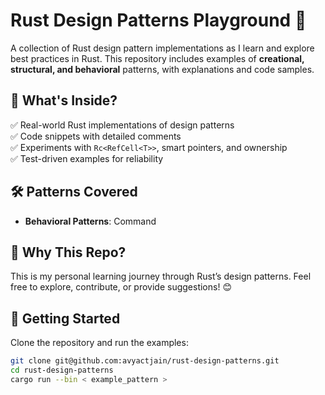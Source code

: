 # Rust Design Patterns Playground 🚀  

A collection of Rust design pattern implementations as I learn and explore best practices in Rust. This repository includes examples of **creational, structural, and behavioral** patterns, with explanations and code samples.  

## 📂 What's Inside?  
✅ Real-world Rust implementations of design patterns  
✅ Code snippets with detailed comments  
✅ Experiments with `Rc<RefCell<T>>`, smart pointers, and ownership  
✅ Test-driven examples for reliability  

## 🛠 Patterns Covered  
- **Behavioral Patterns**: Command



## 📌 Why This Repo?  
This is my personal learning journey through Rust’s design patterns. Feel free to explore, contribute, or provide suggestions! 😊  

## 🚀 Getting Started  
Clone the repository and run the examples:  

```sh
git clone git@github.com:avyactjain/rust-design-patterns.git
cd rust-design-patterns
cargo run --bin < example_pattern >  
